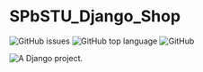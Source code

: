  # SPbSTU_Django_Shop

<img alt="GitHub issues" src="https://img.shields.io/github/issues/duxevy/SPbSTU_Django_Shop"></li>
<img alt="GitHub top language" src="https://img.shields.io/github/languages/top/duxevy/SPbSTU_Django_Shop"></li>
<img alt="GitHub" src="https://img.shields.io/github/license/duxevy/SPbSTU_Django_Shop"></li>

<img src="https://www.djangoproject.com/m/img/badges/djangoproject120x25.gif" border="0" alt="A Django project." title="A Django project." /></li>


